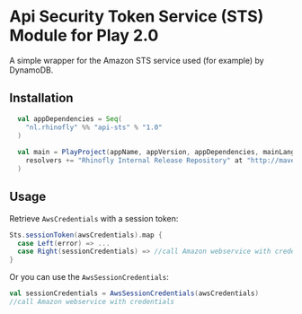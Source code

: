Api Security Token Service (STS) Module for Play 2.0
====================================================

A simple wrapper for the Amazon STS service used (for example) by DynamoDB.

Installation
------------

``` scala
  val appDependencies = Seq(
    "nl.rhinofly" %% "api-sts" % "1.0"
  )
  
  val main = PlayProject(appName, appVersion, appDependencies, mainLang = SCALA).settings(
    resolvers += "Rhinofly Internal Release Repository" at "http://maven-repository.rhinofly.net:8081/artifactory/libs-release-local"
  )
```

Usage
-----

Retrieve `AwsCredentials` with a session token:

``` scala
Sts.sessionToken(awsCredentials).map {
  case Left(error) => ...
  case Right(sessionCredentials) => //call Amazon webservice with credentials 
}
```

Or you can use the `AwsSessionCredentials`:

``` scala
val sessionCredentials = AwsSessionCredentials(awsCredentials)
//call Amazon webservice with credentials
```


